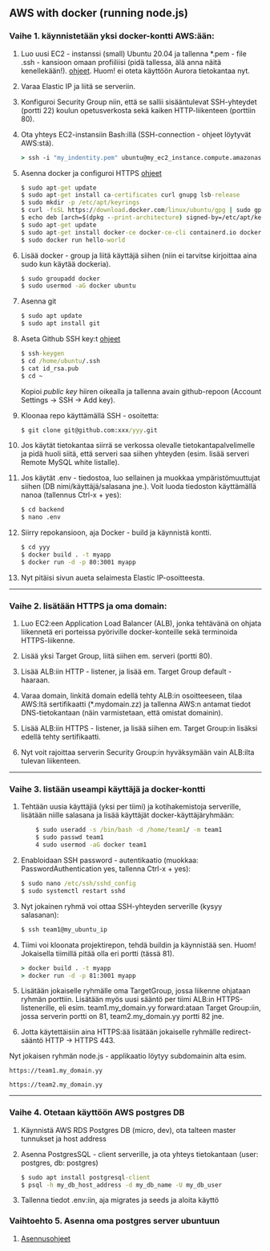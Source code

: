 ## AWS with docker (running node.js)

### Vaihe 1. käynnistetään yksi docker-kontti AWS:ään:

1. Luo uusi EC2 - instanssi (small) Ubuntu 20.04 ja tallenna *.pem - file .ssh - kansioon omaan profiiliisi (pidä tallessa, älä anna näitä kenellekään!). [ohjeet](https://www.clickittech.com/devops/deploy-nodejs-app-to-aws/). Huom! ei oteta käyttöön Aurora tietokantaa nyt.
2. Varaa Elastic IP ja liitä se serveriin.
3. Konfiguroi Security Group niin, että se sallii sisääntulevat SSH-yhteydet (portti 22) koulun opetusverkosta sekä kaiken HTTP-liikenteen (porttiin 80).
4. Ota yhteys EC2-instansiin Bash:illä (SSH-connection - ohjeet löytyvät AWS:stä).

    ```cmd
    > ssh -i "my_indentity.pem" ubuntu@my_ec2_instance.compute.amazonas.com
    ```

5. Asenna docker ja configuroi HTTPS [ohjeet](https://docs.docker.com/engine/install/ubuntu/)

    ```cmd
    $ sudo apt-get update
    $ sudo apt-get install ca-certificates curl gnupg lsb-release
    $ sudo mkdir -p /etc/apt/keyrings
    $ curl -fsSL https://download.docker.com/linux/ubuntu/gpg | sudo gpg --dearmor -o /etc/apt/keyrings/docker.gpg
    $ echo deb [arch=$(dpkg --print-architecture) signed-by=/etc/apt/keyrings/docker.gpg] https://download.docker.com/linux/ubuntu $(lsb_release -cs) $ stable" | sudo tee /etc/apt/sources.list.d/docker.list > /dev/null
    $ sudo apt-get update
    $ sudo apt-get install docker-ce docker-ce-cli containerd.io docker-compose-plugin
    $ sudo docker run hello-world
    ```

6. Lisää docker - group ja liitä käyttäjä siihen (niin ei tarvitse kirjoittaa aina sudo kun käytää dockeria).

    ```cmd
    $ sudo groupadd docker
    $ sudo usermod -aG docker ubuntu
    ```

7. Asenna git

    ```cmd
    $ sudo apt update
    $ sudo apt install git
    ```

8. Aseta Github SSH key:t [ohjeet](https://www.theserverside.com/blog/Coffee-Talk-Java-News-Stories-and-Opinions/GitHub-SSH-Key-Setup-Config-Ubuntu-Linux)

    ```cmd
    $ ssh-keygen
    $ cd /home/ubuntu/.ssh
    $ cat id_rsa.pub
    $ cd ~
    ```

    Kopioi *public key* hiiren oikealla ja tallenna avain github-repoon (Account Settings -> SSH -> Add key).

9. Kloonaa repo käyttämällä SSH - osoitetta:

    ```cmd
    $ git clone git@github.com:xxx/yyy.git
    ```

10. Jos käytät tietokantaa siirrä se verkossa olevalle tietokantapalvelimelle ja pidä huoli siitä, että serveri saa siihen yhteyden (esim. lisää serveri Remote MySQL white listalle).

11. Jos käytät .env - tiedostoa, luo sellainen ja muokkaa ympäristömuuttujat siihen (DB nimi/käyttäjä/salasana jne.). Voit luoda tiedoston käyttämällä nanoa (tallennus Ctrl-x + yes):

    ```cmd
    $ cd backend
    $ nano .env 
    ```

12. Siirry repokansioon, aja Docker - build ja käynnistä kontti.

    ```cmd
    $ cd yyy
    $ docker build . -t myapp
    $ docker run -d -p 80:3001 myapp
    ```

13. Nyt pitäisi sivun aueta selaimesta Elastic IP-osoitteesta.

---

### Vaihe 2. lisätään HTTPS ja oma domain:

1. Luo EC2:een Application Load Balancer (ALB), jonka tehtävänä on ohjata liikennetä eri porteissa pyöriville docker-konteille sekä terminoida HTTPS-liikenne.

2. Lisää yksi Target Group, liitä siihen em. serveri (portti 80).

3. Lisää ALB:iin HTTP - listener, ja lisää em. Target Group default - haaraan.

4. Varaa domain, linkitä domain edellä tehty ALB:in osoitteeseen, tilaa AWS:ltä sertifikaatti (*.mydomain.zz) ja tallenna AWS:n antamat tiedot DNS-tietokantaan (näin varmistetaan, että omistat domainin).

5. Lisää ALB:iin HTTPS - listener, ja lisää siihen em. Target Group:in lisäksi edellä tehty sertifikaatti.

6. Nyt voit rajoittaa serverin Security Group:in hyväksymään vain ALB:ilta tulevan liikenteen.

---
### Vaihe 3. listään useampi käyttäjä ja docker-kontti

1. Tehtään uusia käyttäjiä (yksi per tiimi) ja kotihakemistoja serverille, lisätään niille salasana ja lisää käyttäjät docker-käyttäjäryhmään:

    ```cmd
        $ sudo useradd -s /bin/bash -d /home/team1/ -m team1
        $ sudo passwd team1
        4 sudo usermod -aG docker team1
    ```

2. Enabloidaan SSH password - autentikaatio (muokkaa: PasswordAuthentication yes, tallenna Ctrl-x + yes):

    ```cmd
    $ sudo nano /etc/ssh/sshd_config 
    $ sudo systemctl restart sshd
    ```

3. Nyt jokainen ryhmä voi ottaa SSH-yhteyden serverille (kysyy salasanan):

    ```cmd 
    $ ssh team1@my_ubuntu_ip
    ```

4. Tiimi voi kloonata projektirepon, tehdä buildin ja käynnistää sen.
Huom! Jokaisella tiimillä pitää olla eri portti (tässä 81).

    ```cmd
    > docker build . -t myapp
    > docker run -d -p 81:3001 myapp
    ```

5. Lisätään jokaiselle ryhmälle oma TargetGroup, jossa liikenne ohjataan ryhmän porttiin. Lisätään myös uusi sääntö per tiimi ALB:in HTTPS-listenerille, eli esim. team1.my_domain.yy forward:ataan Target Group:iin, jossa serverin portti on 81,
team2.my_domain.yy portti 82 jne.

6. Jotta käytettäisiin aina HTTPS:ää lisätään jokaiselle ryhmälle redirect-sääntö HTTP -> HTTPS 443.

Nyt jokaisen ryhmän node.js - applikaatio löytyy subdomainin alta esim.

    https://team1.my_domain.yy

    https://team2.my_domain.yy

---

### Vaihe 4. Otetaan käyttöön AWS postgres DB

1. Käynnistä AWS RDS Postgres DB (micro, dev), ota talteen master tunnukset ja host address

2. Asenna PostgresSQL - client serverille, ja ota yhteys tietokantaan (user: postgres, db: postgres)

    ```cmd
    $ sudo apt install postgresql-client
    $ psql -h my_db_host_address -d my_db_name -U my_db_user
    ```

3. Tallenna tiedot .env:iin, aja migrates ja seeds ja aloita käyttö

### Vaihtoehto 5. Asenna oma postgres server ubuntuun

1. [Asennusohjeet](https://linuxhint.com/install-and-setup-postgresql-database-ubuntu-22-04/)

<!-- 
### Vaihe 4. Container Registry ja Container Service

ALB:ia voisi käyttää myös ECR:n ja ECS:n kanssa (ei ole testattu). Tämä vaatisi sen, että opiskelijalla on tili AWS:ään, opettajalle voisi lähettää linkin imageen ja opettaja voisi sen deployata (ei ole järkevää).

1. Asenna AWS-CLI ja konffaa se 

Lataa Access key ID, Secret access key [ohjeet](https://docs.aws.amazon.com/AmazonECR/latest/userguide/registry_auth.html)

    ```cmd 
    > aws ecr get-login-password --region eu-north-1 | docker login --username AWS --password-stdin my_ecr.amazonaws.com 
    ```

    > docker tag mypp:latest my_ecr.amazonaws.com/my_registry:latest

    > docker push my_ecr.amazonaws.com/notesdemo:latest
    ``` -->
